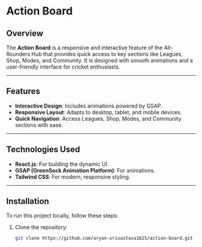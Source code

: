 # Action Board

## Overview
The **Action Board** is a responsive and interactive feature of the All-Rounders Hub that provides quick access to key sections like Leagues, Shop, Modes, and Community. It is designed with smooth animations and a user-friendly interface for cricket enthusiasts.

---

## Features

- **Interactive Design**: Includes animations powered by GSAP.
- **Responsive Layout**: Adapts to desktop, tablet, and mobile devices.
- **Quick Navigation**: Access Leagues, Shop, Modes, and Community sections with ease.

---

## Technologies Used

- **React.js**: For building the dynamic UI.
- **GSAP (GreenSock Animation Platform)**: For animations.
- **Tailwind CSS**: For modern, responsive styling.

---

## Installation

To run this project locally, follow these steps:

1. Clone the repository:
   ```bash
   git clone https://github.com/aryan-srivastava1625/action-board.git
